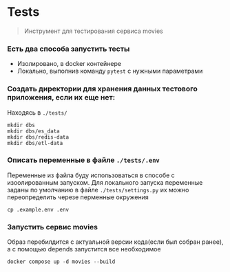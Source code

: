 # Tests
> Инструмент для тестирования сервиса movies

### Есть два способа запустить тесты
- Изолировано, в docker контейнере
- Локально, выполнив команду `pytest` с нужными параметрами


### Создать директории для хранения данных тестового приложения, если их еще нет:
Находясь в `./tests/`
```
mkdir dbs
mkdir dbs/es_data
mkdir dbs/redis-data
mkdir dbs/etl-data
```

### Описать переменные в файле `./tests/.env`

Переменные из файла буду использоваться в способе с изоолированным запуском.
Для локального запуска переменные заданы по умолчанию в файле `./tests/settings.py` их можно переопределить черезе перменные окружения
```
cp .example.env .env
```

### Запустить сервис movies
Образ перебилдится с актуальной версии кода(если был собран ранее), а с помощью depends запустится все необходимое
```
docker compose up -d movies --build
```
